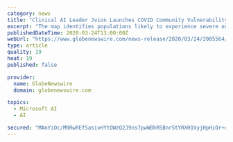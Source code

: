 ```yaml
---
category: news
title: "Clinical AI Leader Jvion Launches COVID Community Vulnerability Map"
excerpt: "The map identifies populations likely to experience severe outcomes once infected and the socioeconomic drivers for that risk, helping community leaders and healthcare providers deploy interventions and allocate resources"
publishedDateTime: 2020-03-24T13:00:00Z
webUrl: "https://www.globenewswire.com/news-release/2020/03/24/2005564/0/en/Clinical-AI-Leader-Jvion-Launches-COVID-Community-Vulnerability-Map.html"
type: article
quality: 19
heat: 19
published: false

provider:
  name: GlobeNewswire
  domain: globenewswire.com

topics:
  - Microsoft AI
  - AI

secured: "MAnYiOc/M9RwREfSasivHYtOWzQ2J9ns7pwWBhR5Bnr5tYRXH1VyjHpHiOr+d/LQOtRmYO75JeBuBzljLJSt1Hww3gefdokhC3cKitXGku33lLsKlObDQLWyAkv5pcHdehGf8DDIpIxtOinNkRWFuNVHCAzW8fI2i5VWwZn1KsbI3wyRpatlrOCuRov5dbTSNnkj6mr2443lSOwCIrKLjqFDEhWWA/MnWNQzg69dYvEzKkruoyA/XZhKoBVv+wflsqKLHU+NnQAluK6uyc6vfY0QEK1Kwqwc1z/lYT0ii6cIKozmICoueBm/HZ5oL5LZXjJ6VGPboEOodV4kcq1RKeRpyfN31xIgmS0T4+SDJJmHck9dVSFSINoIrtFJKnHq8PNq+fVgsweusfP6Inw2p8RcGp/ev1fOlXJXkrdYaGvTbunc/zGXISC/spt8I0mrqG2Ybbv1a/FgCrjjKVWuaqoA2ryDcwUhARTKRnEPWmE=;syV/GTYkyW/++31cXzaLaA=="
---
```


